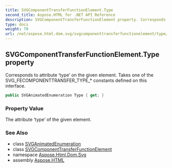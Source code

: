 ```yaml
---
title: SVGComponentTransferFunctionElement.Type
second_title: Aspose.HTML for .NET API Reference
description: SVGComponentTransferFunctionElement property. Corresponds to attribute type on the given element. Takes one of the SVG_FECOMPONENTTRANSFER_TYPE_ constants defined on this interface
type: docs
weight: 70
url: /net/aspose.html.dom.svg/svgcomponenttransferfunctionelement/type/
---
```

## SVGComponentTransferFunctionElement.Type property

Corresponds to attribute ‘type’ on the given element. Takes one of the SVG_FECOMPONENTTRANSFER_TYPE_* constants defined on this interface.

```csharp
public SVGAnimatedEnumeration Type { get; }
```

### Property Value

The attribute ‘type’ of the given element.

### See Also

* class [SVGAnimatedEnumeration](../../../aspose.html.dom.svg.datatypes/svganimatedenumeration/)
* class [SVGComponentTransferFunctionElement](../)
* namespace [Aspose.Html.Dom.Svg](../../svgcomponenttransferfunctionelement/)
* assembly [Aspose.HTML](../../../)
